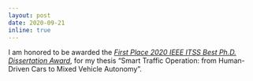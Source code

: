 ```yaml
---
layout: post
date: 2020-09-21
inline: true
---
```


I am honored to be awarded the _[First Place 2020 IEEE ITSS Best Ph.D. Dissertation Award](https://ieee-itss.org/awards/best-dissertation/#:~:text=The%20IEEE%20ITS%20Best%20Dissertation,innovative%20and%20relevant%20to%20practice.)_, for my thesis “Smart Traffic Operation: from Human-Driven Cars to Mixed Vehicle Autonomy”.

